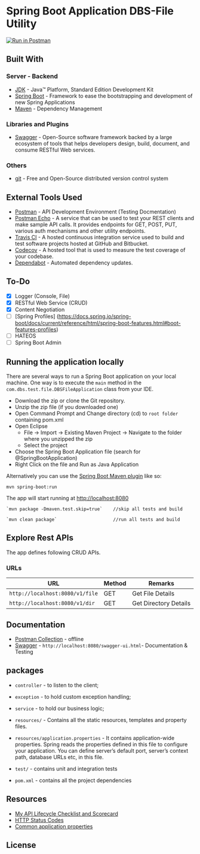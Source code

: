 # Spring Boot Application DBS-File Utility

[![Run in Postman](https://run.pstmn.io/button.svg)](https://app.getpostman.com/run-collection/90dd899ee438f2b960dc)

## Built With
	
### Server - Backend

* 	[JDK](http://www.oracle.com/technetwork/java/javase/downloads/jdk8-downloads-2133151.html) - Java™ Platform, Standard Edition Development Kit
* 	[Spring Boot](https://spring.io/projects/spring-boot) - Framework to ease the bootstrapping and development of new Spring Applications
* 	[Maven](https://maven.apache.org/) - Dependency Management

###  Libraries and Plugins

* 	[Swagger](https://swagger.io/) - Open-Source software framework backed by a large ecosystem of tools that helps developers design, build, document, and consume RESTful Web services.

### Others 

* 	[git](https://git-scm.com/) - Free and Open-Source distributed version control system

## External Tools Used

* 	[Postman](https://www.getpostman.com/) - API Development Environment (Testing Docmentation)
* 	[Postman Echo](https://docs.postman-echo.com/?version=latest) - A service that can be used to test your REST clients and make sample API calls. It provides endpoints for GET, POST, PUT, various auth mechanisms and other utility endpoints.
* 	[Travis CI](https://travis-ci.org/github/Spring-Boot-Framework/Spring-Boot-Application-Template) - A hosted continuous integration service used to build and test software projects hosted at GitHub and Bitbucket.
* 	[Codecov](https://codecov.io/gh/Spring-Boot-Framework/Spring-Boot-Application-Template) - A hosted tool that is used to measure the test coverage of your codebase.
*	[Dependabot](https://dependabot.com/) - Automated dependency updates.

## To-Do

* 	[x] Logger (Console, File)
* 	[x] RESTful Web Service (CRUD)
* 	[x] Content Negotiation
* 	[ ] [Spring Profiles] (https://docs.spring.io/spring-boot/docs/current/reference/html/spring-boot-features.html#boot-features-profiles)
* 	[ ] HATEOS
* 	[ ] Spring Boot Admin

## Running the application locally

There are several ways to run a Spring Boot application on your local machine. One way is to execute the `main` method in the `com.dbs.test.file.DBSFileApplication` class from your IDE.

* 	Download the zip or clone the Git repository.
* 	Unzip the zip file (if you downloaded one)
* 	Open Command Prompt and Change directory (cd) to `root folder` containing pom.xml
* 	Open Eclipse
	* File -> Import -> Existing Maven Project -> Navigate to the folder where you unzipped the zip
	* Select the project
* 	Choose the Spring Boot Application file (search for @SpringBootApplication)
* 	Right Click on the file and Run as Java Application

Alternatively you can use the [Spring Boot Maven plugin](https://docs.spring.io/spring-boot/docs/current/reference/html/build-tool-plugins-maven-plugin.html) like so:

```shell
mvn spring-boot:run
```

The app will start running at <http://localhost:8080>

```text
`mvn package -Dmaven.test.skip=true`    //skip all tests and build
```

```text
`mvn clean package`                     //run all tests and build
```

## Explore Rest APIs

The app defines following CRUD APIs.

### URLs

|  URL |  Method | Remarks |
|----------|--------------|--------------|
|`http://localhost:8080/v1/file`           | GET | Get File Details       |
|`http://localhost:8080/v1/dir`            | GET | Get Directory Details  |

## Documentation

* 	[Postman Collection](https://github.com/ankitverma19/File-Utility/blob/master/DBS-File.postman_collection.json) - offline
* 	[Swagger](http://localhost:8080/swagger-ui.html) - `http://localhost:8080/swagger-ui.html`- Documentation & Testing

## packages

* 	`controller` - to listen to the client;
* 	`exception` - to hold custom exception handling;
* 	`service` - to hold our business logic;

* 	`resources/` - Contains all the static resources, templates and property files.
* 	`resources/application.properties` - It contains application-wide properties. Spring reads the properties defined in this file to configure your application. You can define server’s default port, server’s context path, database URLs etc, in this file.

* 	`test/` - contains unit and integration tests

* 	`pom.xml` - contains all the project dependencies

## Resources

* 	[My API Lifecycle Checklist and Scorecard](https://dzone.com/articles/my-api-lifecycle-checklist-and-scorecard)
* 	[HTTP Status Codes](https://www.restapitutorial.com/httpstatuscodes.html)
* 	[Common application properties](https://docs.spring.io/spring-boot/docs/current/reference/html/common-application-properties.html)

## License